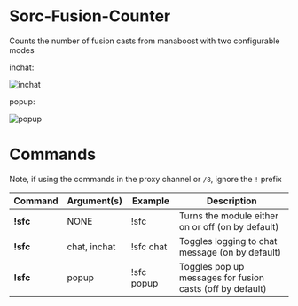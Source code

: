 # Sorc-Fusion-Counter
Counts the number of fusion casts from manaboost with two configurable modes

inchat:

![inchat](https://i.gyazo.com/a394eecefe5155ff0c4a5d8f0e0bbf89.png)

popup:

![popup](https://i.gyazo.com/42c9b9914212b2a88429153b8a259622.png)

# Commands
Note, if using the commands in the proxy channel or `/8`, ignore the `!` prefix

Command | Argument(s) | Example | Description
---|---|---|---
**!sfc** | NONE | !sfc| Turns the module either on or off (on by default)
**!sfc** | chat, inchat | !sfc chat| Toggles logging to chat message (on by default)
**!sfc** | popup | !sfc popup| Toggles pop up messages for fusion casts (off by default)
